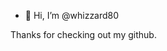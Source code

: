 - 👋 Hi, I’m @whizzard80

Thanks for checking out my github.

<!---
whizzard80/whizzard80 is a ✨ special ✨ repository because its `README.md` (this file) appears on your GitHub profile.
You can click the Preview link to take a look at your changes.
--->
